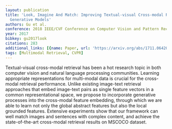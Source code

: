 ```yaml
---
layout: publication
title: 'Look, Imagine And Match: Improving Textual-visual Cross-modal Retrieval With
  Generative Models'
authors: Gu et al.
conference: 2018 IEEE/CVF Conference on Computer Vision and Pattern Recognition
year: 2017
bibkey: gu2017look
citations: 283
additional_links: [{name: Paper, url: 'https://arxiv.org/abs/1711.06420'}]
tags: [Multimodal Retrieval, CVPR]
---
```

Textual-visual cross-modal retrieval has been a hot research topic in both
computer vision and natural language processing communities. Learning
appropriate representations for multi-modal data is crucial for the cross-modal
retrieval performance. Unlike existing image-text retrieval approaches that
embed image-text pairs as single feature vectors in a common representational
space, we propose to incorporate generative processes into the cross-modal
feature embedding, through which we are able to learn not only the global
abstract features but also the local grounded features. Extensive experiments
show that our framework can well match images and sentences with complex
content, and achieve the state-of-the-art cross-modal retrieval results on
MSCOCO dataset.